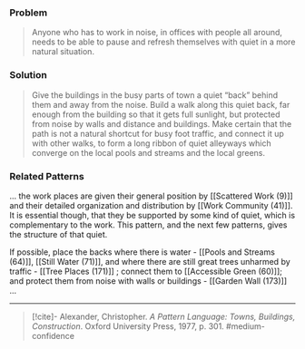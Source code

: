 ### Problem
>Anyone who has to work in noise, in offices with people all around, needs to be able to pause and refresh themselves with quiet in a more natural situation.

### Solution
>Give the buildings in the busy parts of town a quiet “back” behind them and away from the noise. Build a walk along this quiet back, far enough from the building so that it gets full sunlight, but protected from noise by walls and distance and buildings. Make certain that the path is not a natural shortcut for busy foot traffic, and connect it up with other walks, to form a long ribbon of quiet alleyways which converge on the local pools and streams and the local greens.

### Related Patterns
... the work places are given their general position by [[Scattered Work (9)]] and their detailed organization and distribution by [[Work Community (41)]]. It is essential though, that they be supported by some kind of quiet, which is complementary to the work. This pattern, and the next few patterns, gives the structure of that quiet.

If possible, place the backs where there is water - [[Pools and Streams (64)]], [[Still Water (71)]], and where there are still great trees unharmed by traffic - [[Tree Places (171)]] ; connect them to [[Accessible Green (60)]]; and protect them from noise with walls or buildings - [[Garden Wall (173)]] ...

---
> [!cite]- Alexander, Christopher. _A Pattern Language: Towns, Buildings, Construction_. Oxford University Press, 1977, p. 301.
> #medium-confidence 